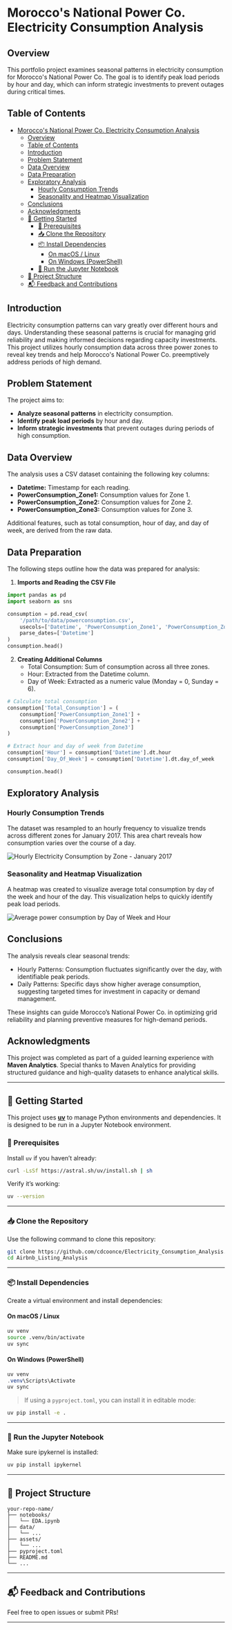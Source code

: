 # Morocco's National Power Co. Electricity Consumption Analysis

## Overview

This portfolio project examines seasonal patterns in electricity consumption for Morocco's National Power Co. The goal is to identify peak load periods by hour and day, which can inform strategic investments to prevent outages during critical times.

## Table of Contents

- [Morocco's National Power Co. Electricity Consumption Analysis](#moroccos-national-power-co-electricity-consumption-analysis)
  - [Overview](#overview)
  - [Table of Contents](#table-of-contents)
  - [Introduction](#introduction)
  - [Problem Statement](#problem-statement)
  - [Data Overview](#data-overview)
  - [Data Preparation](#data-preparation)
  - [Exploratory Analysis](#exploratory-analysis)
    - [Hourly Consumption Trends](#hourly-consumption-trends)
    - [Seasonality and Heatmap Visualization](#seasonality-and-heatmap-visualization)
  - [Conclusions](#conclusions)
  - [Acknowledgments](#acknowledgments)
  - [🚀 Getting Started](#-getting-started)
    - [🧰 Prerequisites](#-prerequisites)
    - [📥 Clone the Repository](#-clone-the-repository)
    - [📦 Install Dependencies](#-install-dependencies)
      - [On macOS / Linux](#on-macos--linux)
      - [On Windows (PowerShell)](#on-windows-powershell)
    - [📓 Run the Jupyter Notebook](#-run-the-jupyter-notebook)
  - [📁 Project Structure](#-project-structure)
  - [📬 Feedback and Contributions](#-feedback-and-contributions)

## Introduction

Electricity consumption patterns can vary greatly over different hours and days. Understanding these seasonal patterns is crucial for managing grid reliability and making informed decisions regarding capacity investments. This project utilizes hourly consumption data across three power zones to reveal key trends and help Morocco's National Power Co. preemptively address periods of high demand.

## Problem Statement

The project aims to:

- **Analyze seasonal patterns** in electricity consumption.
- **Identify peak load periods** by hour and day.
- **Inform strategic investments** that prevent outages during periods of high consumption.

## Data Overview

The analysis uses a CSV dataset containing the following key columns:

- **Datetime:** Timestamp for each reading.
- **PowerConsumption_Zone1:** Consumption values for Zone 1.
- **PowerConsumption_Zone2:** Consumption values for Zone 2.
- **PowerConsumption_Zone3:** Consumption values for Zone 3.

Additional features, such as total consumption, hour of day, and day of week, are derived from the raw data.

## Data Preparation

The following steps outline how the data was prepared for analysis:

1. **Imports and Reading the CSV File**

```python
import pandas as pd
import seaborn as sns

consumption = pd.read_csv(
    '/path/to/data/powerconsumption.csv',
    usecols=['Datetime', 'PowerConsumption_Zone1', 'PowerConsumption_Zone2', 'PowerConsumption_Zone3'],
    parse_dates=['Datetime']
)
consumption.head()
```

2. **Creating Additional Columns**
    - Total Consumption: Sum of consumption across all three zones.
    - Hour: Extracted from the Datetime column.
    - Day of Week: Extracted as a numeric value (Monday = 0, Sunday = 6).

```python
# Calculate total consumption
consumption['Total_Consumption'] = (
    consumption['PowerConsumption_Zone1'] +
    consumption['PowerConsumption_Zone2'] +
    consumption['PowerConsumption_Zone3']
)

# Extract hour and day of week from Datetime
consumption['Hour'] = consumption['Datetime'].dt.hour
consumption['Day_Of_Week'] = consumption['Datetime'].dt.day_of_week

consumption.head()
```

## Exploratory Analysis

### Hourly Consumption Trends

The dataset was resampled to an hourly frequency to visualize trends across different zones for January 2017. This area chart reveals how consumption varies over the course of a day.

![Hourly Electricity Consumption by Zone - January 2017](assets/stacked_area.png)

### Seasonality and Heatmap Visualization

A heatmap was created to visualize average total consumption by day of the week and hour of the day. This visualization helps to quickly identify peak load periods.

![Average power consumption by Day of Week and Hour](assets/heatmap.png)

## Conclusions

The analysis reveals clear seasonal trends:

- Hourly Patterns: Consumption fluctuates significantly over the day, with identifiable peak periods.
- Daily Patterns: Specific days show higher average consumption, suggesting targeted times for investment in capacity or demand management.

These insights can guide Morocco’s National Power Co. in optimizing grid reliability and planning preventive measures for high-demand periods.

## Acknowledgments

This project was completed as part of a guided learning experience with **Maven Analytics**. Special thanks to Maven Analytics for providing structured guidance and high-quality datasets to enhance analytical skills. 

---

## 🚀 Getting Started

This project uses [**uv**](https://github.com/astral-sh/uv) to manage Python environments and dependencies. It is designed to be run in a Jupyter Notebook environment.

### 🧰 Prerequisites

Install `uv` if you haven’t already:

```bash
curl -LsSf https://astral.sh/uv/install.sh | sh
```

Verify it’s working:

```bash
uv --version
```

---

### 📥 Clone the Repository

Use the following command to clone this repository:

```bash
git clone https://github.com/cdcoonce/Electricity_Consumption_Analysis.git
cd Airbnb_Listing_Analysis
```

---

### 📦 Install Dependencies

Create a virtual environment and install dependencies:

#### On macOS / Linux

```bash
uv venv
source .venv/bin/activate
uv sync
```

#### On Windows (PowerShell)

```powershell
uv venv
.venv\Scripts\Activate
uv sync
```

> If using a `pyproject.toml`, you can install it in editable mode:

```bash
uv pip install -e .
```

---

### 📓 Run the Jupyter Notebook

Make sure ipykernel is installed:

```bash
uv pip install ipykernel
```

---

## 📁 Project Structure

```
your-repo-name/
├── notebooks/
│   └── EDA.ipynb
├── data/
│   └── ...
├── assets/
│   └── ...
├── pyproject.toml
├── README.md
└── ...
```

---

## 📬 Feedback and Contributions

Feel free to open issues or submit PRs!

---